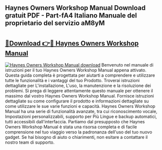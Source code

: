 ## Haynes Owners Workshop Manual Download gratuit PDF - Part-fA4 Italiano Manuale del proprietario del servizio aM8yM

# <h2><a href="http://dffff8.blite.top/?on=Haynes+Owners+Workshop+Manual">🔗Download 👉🔴 Haynes Owners Workshop Manual</a></h2>

[![Haynes Owners Workshop Manual download](https://i.imgur.com/lujVjoI.png)](http://dffff8.blite.top/?on=Haynes+Owners+Workshop+Manual)
Benvenuto nel manuale di istruzioni per il tuo Haynes Owners Workshop Manual appena attivato. Questa guida completa è progettata per aiutarti a comprendere e utilizzare tutte le funzionalità e i vantaggi del tuo Prodotto. Troverai istruzioni dettagliate per L'installazione, L'uso, la manutenzione e la risoluzione dei problemi. Si prega di leggere attentamente questo manuale per ottenere il massimo dal vostro Haynes Owners Workshop Manual. Fornisce istruzioni dettagliate su come configurare il prodotto e informazioni dettagliate su come utilizzare le sue varie funzioni e capacità. Haynes Owners Workshop Manual ha una serie di funzionalità avanzate, tra cui riconoscimento vocale, Impostazioni personalizzabili, supporto per Più Lingue e backup automatici, tutti accessibili dall'interfaccia. Partiamo dal presupposto che Haynes Owners Workshop Manual è stata una risorsa completa e di facile comprensione nel tuo viaggio verso la padronanza dell'uso del tuo nuovo gadget. Se hai bisogno di aiuto o chiarimenti, non esitare a contattare il nostro team di supporto.
